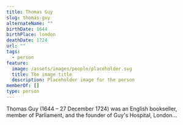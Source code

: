 ```yaml
---
title: Thomas Guy
slug: thomas-guy
alternateName: ""
birthDate: 1644
birthPlace: london
deathDate: 1724
url: ""
tags:
  - person
feature:
  image: /assets/images/people/placeholder.svg
  title: The image title
  description: Placeholder image for the person
memberOf: []
type: person
---
```


Thomas Guy (1644 – 27 December 1724) was an English bookseller, member of Parliament, and the founder of Guy's Hospital, London...
